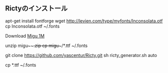 ## Rictyのインストール

apt-get install fontforge
wget http://levien.com/type/myfonts/Inconsolata.otf
cp Inconsolata.otf ~/.fonts

Download [Migu 1M](http://mix-mplus-ipa.sourceforge.jp/migu/)

unzip migu~~~~.zip
cp migu~~~/\*.ttf ~/.fonts

git clone https://github.com/yascentur/Ricty.git
sh ricty\_generator.sh auto

cp \*.ttf ~/.fonts
